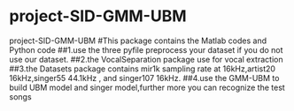 # project-SID-GMM-UBM
project-SID-GMM-UBM
#This package contains the Matlab codes and Python code
##1.use the three pyfile preprocess your dataset if you do not use our dataset.
##2.the VocalSeparation package use for vocal extraction
##3.the Datasets package contains mir1k sampling rate at 16kHz,artist20 16kHz,singer55 44.1kHz , and singer107 16kHz.
##4.use the GMM-UBM to build UBM model and singer model,further more you can recognize the test songs
